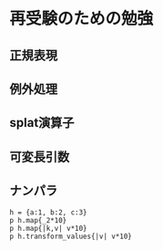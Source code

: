# 再受験のための勉強
## 正規表現

## 例外処理

## splat演算子

## 可変長引数

## ナンパラ

```
h = {a:1, b:2, c:3}
p h.map{_2*10}
p h.map{|k,v| v*10}
p h.transform_values{|v| v*10}
```